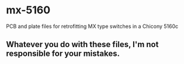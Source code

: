 # mx-5160
 PCB and plate files for retrofitting MX type switches in a Chicony 5160c

## Whatever you do with these files, I'm not responsible for your mistakes.